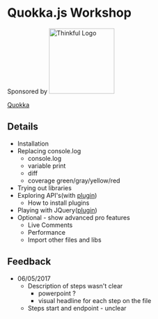 # Quokka.js Workshop

Sponsored by
<img src="https://tf-assets-prod.s3.amazonaws.com/tflogosquare.png" alt="Thinkful Logo" width="150"/>

[Quokka](https://quokkajs.com/)

## Details

* Installation
* Replacing console.log
  * console.log
  * variable print
  * diff
  * coverage green/gray/yellow/red
* Trying out libraries
* Exploring API's(with [plugin](https://github.com/cmstead/quokka-signet-explorer))
  * How to install plugins
* Playing with JQuery([plugin](https://github.com/wallabyjs/jsdom-quokka-plugin))
* Optional - show advanced pro features
  * Live Comments
  * Performance
  * Import other files and libs

## Feedback

* 06/05/2017
  * Description of steps wasn't clear
    * powerpoint ?
    * visual headline for each step on the file
  * Steps start and endpoint - unclear
